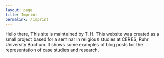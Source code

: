 ```yaml
---
layout: page
title: Imprint
permalink: /imprint
---
```


Hello there, 
This site is maintained by T. H. 
This website was created as a small project based for a seminar in religious studies at CERES, Ruhr University Bochum.
It shows some examples of blog posts for the representation of case studies and research.
